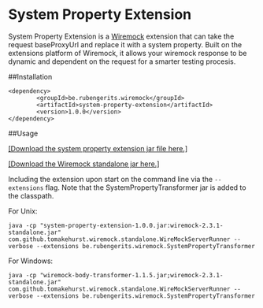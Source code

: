 # System Property Extension

System Property Extension is a [Wiremock](http://wiremock.org/) extension that can take the request baseProxyUrl and replace it with a system property.
Built on the extensions platform of Wiremock, it allows your wiremock response to be dynamic and dependent on the request for a smarter testing procesis.

##Installation
```
<dependency>
		<groupId>be.rubengerits.wiremock</groupId>
		<artifactId>system-property-extension</artifactId>
		<version>1.0.0</version>
</dependency>
```

##Usage

[\[Download the system property extension jar file here.\]](https://github.com/rubengerits/system-property-extension/releases/download/system-property-extension-1.0.0/system-property-extension-1.0.0.jar)

[\[Download the Wiremock standalone jar here.\]](http://repo1.maven.org/maven2/com/github/tomakehurst/wiremock-standalone/2.3.1/wiremock-standalone-2.3.1.jar)

Including the extension upon start on the command line via the `--extensions` flag. Note that the SystemPropertyTransformer jar is added to the classpath.

For Unix:
```
java -cp "system-property-extension-1.0.0.jar:wiremock-2.3.1-standalone.jar" com.github.tomakehurst.wiremock.standalone.WireMockServerRunner --verbose --extensions be.rubengerits.wiremock.SystemPropertyTransformer
```

For Windows:
```
java -cp "wiremock-body-transformer-1.1.5.jar;wiremock-2.3.1-standalone.jar" com.github.tomakehurst.wiremock.standalone.WireMockServerRunner --verbose --extensions be.rubengerits.wiremock.SystemPropertyTransformer
```

